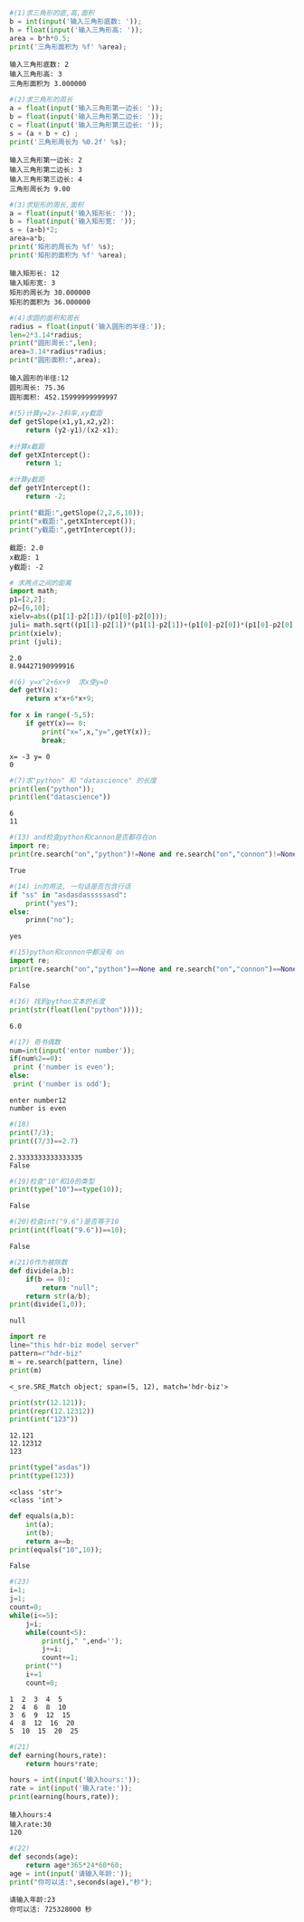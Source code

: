 ```python
#(1)求三角形的底,高,面积
b = int(input('输入三角形底数: '));
h = float(input('输入三角形高: '));
area = b*h*0.5;
print('三角形面积为 %f' %area);
```

    输入三角形底数: 2
    输入三角形高: 3
    三角形面积为 3.000000
    


```python
#(2)求三角形的周长
a = float(input('输入三角形第一边长: '));
b = float(input('输入三角形第二边长: '));
c = float(input('输入三角形第三边长: '));
s = (a + b + c) ;
print('三角形周长为 %0.2f' %s);
```

    输入三角形第一边长: 2
    输入三角形第二边长: 3
    输入三角形第三边长: 4
    三角形周长为 9.00
    


```python
#(3)求矩形的周长,面积
a = float(input('输入矩形长: '));
b = float(input('输入矩形宽: '));
s = (a+b)*2;
area=a*b;
print('矩形的周长为 %f' %s);
print('矩形的面积为 %f' %area);
```

    输入矩形长: 12
    输入矩形宽: 3
    矩形的周长为 30.000000
    矩形的面积为 36.000000
    


```python
#(4)求圆的面积和周长
radius = float(input('输入圆形的半径:'));
len=2*3.14*radius;
print("圆形周长:",len);
area=3.14*radius*radius;
print("圆形面积:",area);
```

    输入圆形的半径:12
    圆形周长: 75.36
    圆形面积: 452.15999999999997
    


```python
#(5)计算y=2x-2斜率,xy截距
def getSlope(x1,y1,x2,y2):
    return (y2-y1)/(x2-x1);

#计算x截距
def getXIntercept():
    return 1;

#计算y截距
def getYIntercept():
    return -2;

print("截距:",getSlope(2,2,6,10));
print("x截距:",getXIntercept());
print("y截距:",getYIntercept());
```

    截距: 2.0
    x截距: 1
    y截距: -2
    


```python
# 求两点之间的距离
import math;
p1=[2,2];
p2=[6,10];
xielv=abs((p1[1]-p2[1])/(p1[0]-p2[0]));
juli= math.sqrt((p1[1]-p2[1])*(p1[1]-p2[1])+(p1[0]-p2[0])*(p1[0]-p2[0]));
print(xielv);
print (juli);
```

    2.0
    8.94427190999916
    


```python
#(6) y=x^2+6x+9  求x使y=0
def getY(x):
    return x*x+6*x+9;

for x in range(-5,5):
    if getY(x)== 0:
        print("x=",x,"y=",getY(x));
        break;
```

    x= -3 y= 0
    0
    


```python
#(7)求"python" 和 "datascience" 的长度
print(len("python"));
print(len("datascience"))
```

    6
    11
    


```python
#(13) and检查python和cannon是否都存在on
import re;
print(re.search("on","python")!=None and re.search("on","connon")!=None);
```

    True
    


```python
#(14) in的用法, 一句话是否包含行话
if "ss" in "asdasdasssssasd":
    print("yes");
else:
    prinn("no");
```

    yes
    


```python
#(15)python和connon中都没有 on
import re;
print(re.search("on","python")==None and re.search("on","connon")==None);
```

    False
    


```python
#(16) 找到python文本的长度
print(str(float(len("python"))));
```

    6.0
    


```python
#(17) 奇书偶数
num=int(input('enter number'));
if(num%2==0):
 print ('number is even');
else:
 print ('number is odd');
```

    enter number12
    number is even
    


```python
#(18) 
print(7/3);
print((7/3)==2.7)
```

    2.3333333333333335
    False
    


```python
#(19)检查"10"和10的类型
print(type("10")==type(10));
```

    False
    


```python
#(20)检查int("9.6")是否等于10
print(int(float("9.6"))==10);
```

    False
    


```python
#(21)0作为被除数
def divide(a,b):
    if(b == 0):
        return "null";
    return str(a/b);
print(divide(1,0));
```

    null
    


```python
import re
line="this hdr-biz model server"
pattern=r"hdr-biz"
m = re.search(pattern, line)
print(m)
```

    <_sre.SRE_Match object; span=(5, 12), match='hdr-biz'>
    


```python
print(str(12.121));
print(repr(12.12312))
print(int("123"))
```

    12.121
    12.12312
    123
    


```python
print(type("asdas"))
print(type(123))
```

    <class 'str'>
    <class 'int'>
    


```python
def equals(a,b):
    int(a);
    int(b);
    return a==b;
print(equals("10",10));
```

    False
    


```python
#(23)
i=1;
j=1;
count=0;
while(i<=5):
    j=i;
    while(count<5):
        print(j," ",end='');
        j+=i;
        count+=1;
    print("")
    i+=1
    count=0;
```

    1  2  3  4  5  
    2  4  6  8  10  
    3  6  9  12  15  
    4  8  12  16  20  
    5  10  15  20  25  
    


```python
#(21)
def earning(hours,rate):
    return hours*rate;

hours = int(input('输入hours:'));
rate = int(input('输入rate:'));
print(earning(hours,rate));
```

    输入hours:4
    输入rate:30
    120
    


```python
#(22)
def seconds(age):
    return age*365*24*60*60;
age = int(input('请输入年龄:'));
print("你可以活:",seconds(age),"秒");
```

    请输入年龄:23
    你可以活: 725328000 秒
    
